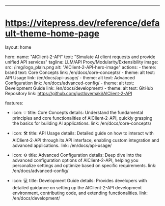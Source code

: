 ---
# https://vitepress.dev/reference/default-theme-home-page
layout: home

hero:
  name: "AIClient-2-API"
  text: "Simulate AI client requests and provide unified API services"
  tagline: LLM/API Proxy/Modularity/Extensibility
  image:
    src: /img/logo_plain.png
    alt: "AIClient-2-API-hero-image"
  actions:
    - theme: brand
      text: Core Concepts
      link: /en/docs/core-concepts/
    - theme: alt
      text: API Usage
      link: /en/docs/api-usage/
    - theme: alt
      text: Advanced Configuration
      link: /en/docs/advanced-config/
    - theme: alt
      text: Development Guide
      link: /en/docs/development/
    - theme: alt
      text: GitHub Repository
      link: https://github.com/justlovemaki/AIClient-2-API

features:
  - icon: 💡
    title: Core Concepts
    details: Understand the fundamental principles and core functionalities of AIClient-2-API, quickly grasping the basics for building AI applications.
    link: /en/docs/core-concepts/

  - icon: 🛠️
    title: API Usage
    details: Detailed guide on how to interact with AIClient-2-API through its API interface, enabling custom integration and advanced applications.
    link: /en/docs/api-usage/

  - icon: ⚙️
    title: Advanced Configuration
    details: Deep dive into the advanced configuration options of AIClient-2-API, helping you personalize settings and optimize based on specific requirements.
    link: /en/docs/advanced-config/

  - icon: 💻
    title: Development Guide
    details: Provides developers with detailed guidance on setting up the AIClient-2-API development environment, contributing code, and extending functionalities.
    link: /en/docs/development/